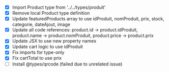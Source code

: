 - [x] Import Product type from '../../types/produit'
- [x] Remove local Product type definition
- [x] Update featuredProducts array to use idProduit, nomProduit, prix, stock, categorie, dateAjout, image
- [x] Update all code references: product.id -> product.idProduit, product.name -> product.nomProduit, product.price -> product.prix
- [x] Update JSX to use new property names
- [x] Update cart logic to use idProduit
- [x] Fix imports for type-only
- [x] Fix cartTotal to use prix
- [ ] Install @types/qrcode (failed due to unrelated issue)
